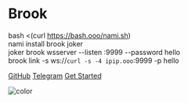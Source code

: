 # Brook

bash <(curl https://bash.ooo/nami.sh)<br/>
nami install brook joker<br/>
joker brook wsserver --listen :9999 --password hello<br/>
brook link -s ws://`curl -s -4 ipip.ooo`:9999 -p hello

[GitHub](https://github.com/txthinking/brook)
[Telegram](https://t.me/brookgroup)
[Get Started](#brook)

![color](#ffffff)
